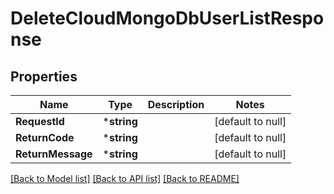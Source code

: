 # DeleteCloudMongoDbUserListResponse

## Properties
Name | Type                                            | Description | Notes
------------ |-------------------------------------------------| ------------- | -------------
**RequestId** | ***string**                                     |  | [default to null]
**ReturnCode** | ***string**                                     |  | [default to null]
**ReturnMessage** | ***string**                                     |  | [default to null]

[[Back to Model list]](../README.md#documentation-for-models) [[Back to API list]](../README.md#documentation-for-api-endpoints) [[Back to README]](../README.md)